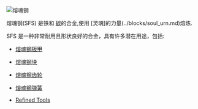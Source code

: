 ![熔魂钢](item:betterwithmods:material@14)

熔魂钢(SFS) 是铁和 [碳](carbon_dust.md)的合金,使用 [灵魂]的力量(../blocks/soul_urn.md)熔炼.

SFS 是一种非常耐用且形状良好的合金，具有许多潜在用途，包括:

* [熔魂钢板甲](plate_armor.md)

* [熔魂钢块](../blocks/soulforged_steel_block.md)

* [熔魂钢齿轮](item:betterwithmods:material@48)

* [熔魂钢弹簧](item:betterwithmods:material@49)

* [Refined Tools](refined_tools.md)
